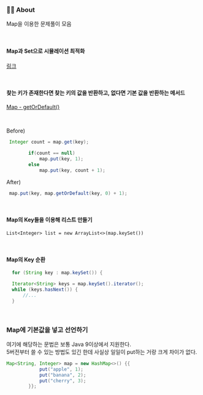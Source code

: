 ### 👨‍💻 About
Map을 이용한 문제풀이 모음

<br>

#### Map과 Set으로 시뮬레이션 최적화
[링크](https://github.com/AtomicLiquors/Algorithm_Practice/blob/main/simulation/Main_16946_GPT.java)

<br> 

#### 찾는 키가 존재한다면 찾는 키의 값을 반환하고, 없다면 기본 값을 반환하는 메서드

[Map - getOrDefault()](https://gymdev.tistory.com/39)

<br>

Before)
```java
 Integer count = map.get(key);
        
        if(count == null)
            map.put(key, 1);    
        else
            map.put(key, count + 1);
```
After)
```java
 map.put(key, map.getOrDefault(key, 0) + 1);
```

<br> 

#### Map의 Key들을 이용해 리스트 만들기
  ```
  List<Integer> list = new ArrayList<>(map.keySet())
  ```


<br> 

#### Map의 Key 순환
  ```java
    for (String key : map.keySet()) {
  ```
  ```java
    Iterator<String> keys = map.keySet().iterator();
    while (keys.hasNext()) {
        //...
    }
  ```

<br>

### Map에 기본값을 넣고 선언하기
여기에 해당하는 문법은 보통 Java 9이상에서 지원한다.  
5버전부터 쓸 수 있는 방법도 있긴 한데 사실상 일일이 put하는 거랑 크게 차이가 없다.
```java
Map<String, Integer> map = new HashMap<>() {{
            put("apple", 1);
            put("banana", 2);
            put("cherry", 3);
        }};
```
